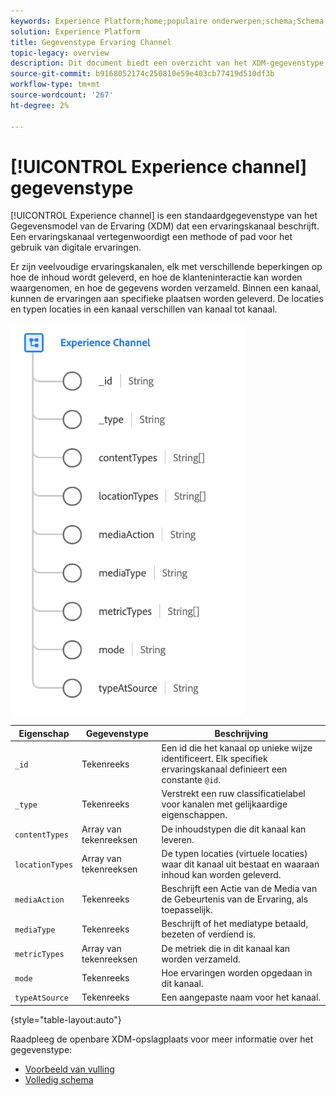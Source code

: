 ```yaml
---
keywords: Experience Platform;home;populaire onderwerpen;schema;Schema;XDM;velden;schema's;Schema's;Webpagina-details;datatype;gegevenstype;gegevenstype;webpagina
solution: Experience Platform
title: Gegevenstype Ervaring Channel
topic-legacy: overview
description: Dit document biedt een overzicht van het XDM-gegevenstype (Experience Channel Experience Data Model).
source-git-commit: b9168052174c250810e59e403cb77419d510df3b
workflow-type: tm+mt
source-wordcount: '267'
ht-degree: 2%

---
```


# [!UICONTROL Experience channel] gegevenstype

[!UICONTROL Experience channel] is een standaardgegevenstype van het Gegevensmodel van de Ervaring (XDM) dat een ervaringskanaal beschrijft. Een ervaringskanaal vertegenwoordigt een methode of pad voor het gebruik van digitale ervaringen.

Er zijn veelvoudige ervaringskanalen, elk met verschillende beperkingen op hoe de inhoud wordt geleverd, en hoe de klanteninteractie kan worden waargenomen, en hoe de gegevens worden verzameld. Binnen een kanaal, kunnen de ervaringen aan specifieke plaatsen worden geleverd. De locaties en typen locaties in een kanaal verschillen van kanaal tot kanaal.

![](../images/data-types/experience-channel.png)

| Eigenschap | Gegevenstype | Beschrijving |
| --- | --- | --- |
| `_id` | Tekenreeks | Een id die het kanaal op unieke wijze identificeert. Elk specifiek ervaringskanaal definieert een constante `@id`. |
| `_type` | Tekenreeks | Verstrekt een ruw classificatielabel voor kanalen met gelijkaardige eigenschappen. |
| `contentTypes` | Array van tekenreeksen | De inhoudstypen die dit kanaal kan leveren. |
| `locationTypes` | Array van tekenreeksen | De typen locaties (virtuele locaties) waar dit kanaal uit bestaat en waaraan inhoud kan worden geleverd. |
| `mediaAction` | Tekenreeks | Beschrijft een Actie van de Media van de Gebeurtenis van de Ervaring, als toepasselijk. |
| `mediaType` | Tekenreeks | Beschrijft of het mediatype betaald, bezeten of verdiend is. |
| `metricTypes` | Array van tekenreeksen | De metriek die in dit kanaal kan worden verzameld. |
| `mode` | Tekenreeks | Hoe ervaringen worden opgedaan in dit kanaal. |
| `typeAtSource` | Tekenreeks | Een aangepaste naam voor het kanaal. |

{style=&quot;table-layout:auto&quot;}

Raadpleeg de openbare XDM-opslagplaats voor meer informatie over het gegevenstype:

* [Voorbeeld van vulling](https://github.com/adobe/xdm/blob/master/components/datatypes/channels/channel.example.1.json)
* [Volledig schema](https://github.com/adobe/xdm/blob/master/components/datatypes/channels/channel.schema.json)
